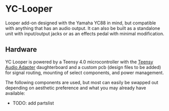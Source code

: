 # YC-Looper
Looper add-on designed with the Yamaha YC88 in mind, but compatible with anything that has an audio output. It can also be built as a standalone unit with input/output jacks or as an effects pedal with minimal modification.

## Hardware

YC Looper is powered by a Teensy 4.0 microcontroller with the [Teensy Audio Adapter](https://www.pjrc.com/store/teensy3_audio.html) daughterboard and a custom pcb (design files to be added) for signal routing, mounting of select components, and power management.

The following components are used, but most can easily be swapped out depending on aesthetic preference and what you may already have available:

- TODO: add partslist
